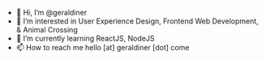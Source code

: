 - 👋 Hi, I’m @geraldiner
- 👀 I’m interested in User Experience Design, Frontend Web Development, & Animal Crossing
- 🌱 I’m currently learning ReactJS, NodeJS
- 📫 How to reach me hello [at] geraldiner [dot] come

<!---
geraldiner/geraldiner is a ✨ special ✨ repository because its `README.md` (this file) appears on your GitHub profile.
You can click the Preview link to take a look at your changes.
--->
